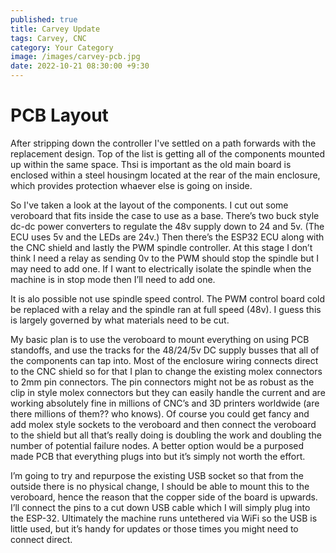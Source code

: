 ```yaml
---
published: true
title: Carvey Update
tags: Carvey, CNC
category: Your Category
image: /images/carvey-pcb.jpg
date: 2022-10-21 08:30:00 +9:30
---
```



# PCB Layout

After stripping down the controller I've settled on a path forwards with the replacement design. Top of the list is getting all of the components mounted up within the same space. Thsi is important as the old main board is enclosed within a steel housingm located at the rear of the main enclosure, which provides protection whaever else is going on inside.

So I've taken a look at the layout of the components. I cut out some veroboard that fits inside the case to use as a base. There’s two buck style dc-dc power converters to regulate the 48v supply down to 24 and 5v. (The ECU uses 5v and the LEDs are 24v.) Then there’s the ESP32 ECU along with the CNC shield and lastly the PWM spindle controller. At this stage I don’t think I need a relay as sending 0v to the PWM should stop the spindle but I may need to add one. If I want to electrically isolate the spindle when the machine is in stop mode then I’ll need to add one.

It is alo possible not use spindle speed control. The PWM control board cold be replaced with a relay and the spindle ran at full speed (48v). I guess this is largely governed by what materials need to be cut.

My basic plan is to use the veroboard to mount everything on using PCB standoffs, and use the tracks for the 48/24/5v DC supply busses that all of the components can tap into. Most of the enclosure wiring connects direct to the CNC shield so for that I plan to change the existing molex connectors to 2mm pin connectors. The pin connectors might not be as robust as the clip in style molex connectors but they can easily handle the current and are working absolutely fine in millions of CNC’s and 3D printers worldwide (are there millions of them?? who knows). Of course you could get fancy and add molex style sockets to the veroboard and then connect the veroboard to the shield but all that’s really doing is doubling the work and doubling the number of potential failure nodes. A better option would be a purposed made PCB that everything plugs into but it’s simply not worth the effort.

I’m going to try and repurpose the existing USB socket so that from the outside there is no physical change, I should be able to mount this to the veroboard, hence the reason that the copper side of the board is upwards. I’ll connect the pins to a cut down USB cable which I will simply plug into the ESP-32. Ultimately the machine runs untethered via WiFi so the USB is little used, but it’s handy for updates or those times you might need to connect direct.

